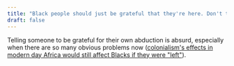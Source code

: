 ```yaml
---
title: "Black people should just be grateful that they're here. Don't they know how much worse they'd have it in Africa?"
draft: false
---
```


Telling someone to be grateful for their own abduction is absurd, especially when there are so many obvious problems now ([colonialism's effects in modern day Africa would still affect Blacks if they were "left"](https://www.pambazuka.org/global-south/effects-colonialism-africas-past-and-present)).

